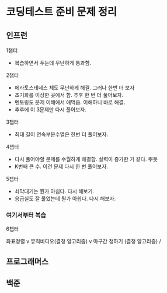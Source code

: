 # 코딩테스트 준비 문제 정리

## 인프런

1챕터

* 복습하면서 푸는데 무난하게 통과함.

2챕터

* 에라토스테네스 체도 무난하게 해결. 그러나 한번 더 보자
* 초기화를 이상한 곳에서 함. 추후 한 번 더 풀어보자.
* 멘토링도 문제 이해에서 애먹음. 이해하니 바로 해결.
* 추후에 이 3문제만 다시 풀어보자.

3챕터

* 최대 길이 연속부분수열은 한번 더 풀어보자.

4챕터

* 다시 풀어야할 문제를 수월하게 해결함. 실력이 증가한 거 같다. 뿌듯
* K번째 큰 수. 이건 문제 다시 한 번 풀어보자.

5챕터

* 쇠막대기는 뭔가 아쉽다. 다시 해보기.
* 응급실도 잘 풀었는데 뭔가 아쉽다. 다시 해보자.

### 여기서부터 복습

6챕터

좌표정렬 v
뮤직비디오(결정 알고리즘) v
마구간 정하기 (결정 알고리즘) /

## 프로그래머스



## 백준




